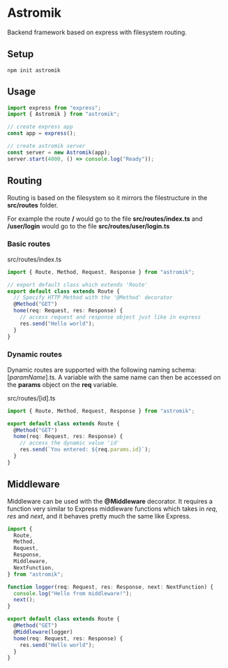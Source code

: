 # Astromik

Backend framework based on express with filesystem routing.

## Setup

`npm init astromik`

## Usage

```ts
import express from "express";
import { Astromik } from "astromik";

// create express app
const app = express();

// create astromik server
const server = new Astromik(app);
server.start(4000, () => console.log("Ready"));
```

## Routing

Routing is based on the filesystem so it mirrors the filestructure in the **src/routes** folder.

For example the route **/** would go to the file **src/routes/index.ts** and **/user/login** would go to the file **src/routes/user/login.ts**

### Basic routes

src/routes/index.ts

```ts
import { Route, Method, Request, Response } from "astromik";

// export default class which extends 'Route'
export default class extends Route {
  // Specify HTTP Method with the '@Method' decorator
  @Method("GET")
  home(req: Request, res: Response) {
    // access request and response object just like in express
    res.send("Hello world");
  }
}
```

### Dynamic routes

Dynamic routes are supported with the following naming schema: [*paramName*].ts.
A variable with the same name can then be accessed on the **params** object on the **req** variable.

src/routes/[id].ts

```ts
import { Route, Method, Request, Response } from "astromik";

export default class extends Route {
  @Method("GET")
  home(req: Request, res: Response) {
    // access the dynamic value 'id'
    res.send(`You entered: ${req.params.id}`);
  }
}
```

## Middleware

Middleware can be used with the **@Middleware** decorator. It requires a function very similar to Express middleware functions which takes in _req_, _res_ and _next_, and it behaves pretty much the same like Express.

```ts
import {
  Route,
  Method,
  Request,
  Response,
  Middleware,
  NextFunction,
} from "astromik";

function logger(req: Request, res: Response, next: NextFunction) {
  console.log("Hello from middleware!");
  next();
}

export default class extends Route {
  @Method("GET")
  @Middleware(logger)
  home(req: Request, res: Response) {
    res.send("Hello world");
  }
}
```
